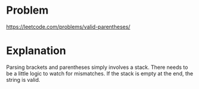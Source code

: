 # Problem

https://leetcode.com/problems/valid-parentheses/

# Explanation

Parsing brackets and parentheses simply involves a stack. There needs to be a little logic to watch for mismatches. If the stack is empty at the end, the string is valid.

